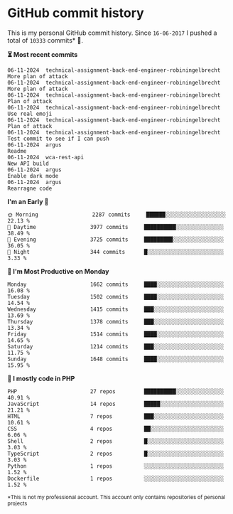 # GitHub commit history
This is my personal GitHub commit history. Since <!--START_SECTION:first-commit-date-->`16-06-2017`<!--END_SECTION:first-commit-date--> I pushed a total of <!--START_SECTION:total-commit-count-->`10333`<!--END_SECTION:total-commit-count--> commits* 🎉.

<!--START_SECTION:most-recent-commits-->
**⏳ Most recent commits**
                                        
```text
06-11-2024  technical-assignment-back-end-engineer-robiningelbrecht  More plan of attack
06-11-2024  technical-assignment-back-end-engineer-robiningelbrecht  More plan of attack
06-11-2024  technical-assignment-back-end-engineer-robiningelbrecht  Plan of attack
06-11-2024  technical-assignment-back-end-engineer-robiningelbrecht  Use real emoji
06-11-2024  technical-assignment-back-end-engineer-robiningelbrecht  Plan of attack
06-11-2024  technical-assignment-back-end-engineer-robiningelbrecht  Test commit to see if I can push
06-11-2024  argus                                                    Readme
06-11-2024  wca-rest-api                                             New API build
06-11-2024  argus                                                    Enable dark mode
06-11-2024  argus                                                    Rearragne code
```
<!--END_SECTION:most-recent-commits-->  

<!--START_SECTION:commits-per-day-time-->
**I&#039;m an Early 🐤**

```text
🌞 Morning                 2287 commits     ██████░░░░░░░░░░░░░░░░░░░   22.13 %
🌆 Daytime                 3977 commits     ██████████░░░░░░░░░░░░░░░   38.49 %
🌃 Evening                 3725 commits     █████████░░░░░░░░░░░░░░░░   36.05 %
🌙 Night                   344 commits      █░░░░░░░░░░░░░░░░░░░░░░░░   3.33 %
```
<!--END_SECTION:commits-per-day-time-->  

<!--START_SECTION:commits-per-weekday-->
**📅 I&#039;m Most Productive on Monday**

```text
Monday                    1662 commits     ████░░░░░░░░░░░░░░░░░░░░░   16.08 %
Tuesday                   1502 commits     ████░░░░░░░░░░░░░░░░░░░░░   14.54 %
Wednesday                 1415 commits     ███░░░░░░░░░░░░░░░░░░░░░░   13.69 %
Thursday                  1378 commits     ███░░░░░░░░░░░░░░░░░░░░░░   13.34 %
Friday                    1514 commits     ████░░░░░░░░░░░░░░░░░░░░░   14.65 %
Saturday                  1214 commits     ███░░░░░░░░░░░░░░░░░░░░░░   11.75 %
Sunday                    1648 commits     ████░░░░░░░░░░░░░░░░░░░░░   15.95 %
```
<!--END_SECTION:commits-per-weekday-->  

<!--START_SECTION:repos-per-language-->
**💬 I mostly code in PHP**

```text
PHP                       27 repos         ██████████░░░░░░░░░░░░░░░   40.91 %
JavaScript                14 repos         █████░░░░░░░░░░░░░░░░░░░░   21.21 %
HTML                      7 repos          ███░░░░░░░░░░░░░░░░░░░░░░   10.61 %
CSS                       4 repos          ██░░░░░░░░░░░░░░░░░░░░░░░   6.06 %
Shell                     2 repos          █░░░░░░░░░░░░░░░░░░░░░░░░   3.03 %
TypeScript                2 repos          █░░░░░░░░░░░░░░░░░░░░░░░░   3.03 %
Python                    1 repos          ░░░░░░░░░░░░░░░░░░░░░░░░░   1.52 %
Dockerfile                1 repos          ░░░░░░░░░░░░░░░░░░░░░░░░░   1.52 %
```
<!--END_SECTION:repos-per-language-->  

<sub>*This is not my professional account. This account only contains repositories of personal projects</sub>
